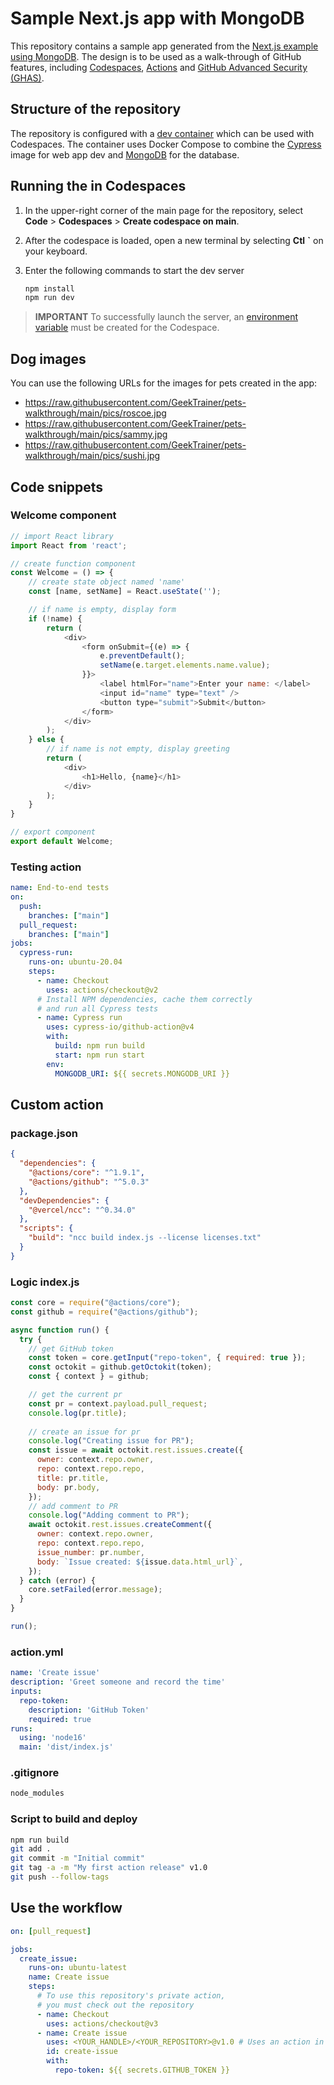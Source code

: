 # Sample Next.js app with MongoDB

This repository contains a sample app generated from the [Next.js example using MongoDB](https://github.com/vercel/next.js/tree/canary/examples/with-mongodb). The design is to be used as a walk-through of GitHub features, including [Codespaces](https://github.com/features/codespaces), [Actions](https://github.com/features/actions) and [GitHub Advanced Security (GHAS)](https://github.com/features/security).

## Structure of the repository

The repository is configured with a [dev container](https://code.visualstudio.com/docs/remote/create-dev-container) which can be used with Codespaces. The container uses Docker Compose to combine the [Cypress](https://github.com/cypress-io/cypress-docker-images) image for web app dev and [MongoDB](https://www.mongodb.com/compatibility/docker) for the database.

## Running the in Codespaces

1. In the upper-right corner of the main page for the repository, select **Code** > **Codespaces** > **Create codespace on main**.
2. After the codespace is loaded, open a new terminal by selecting **Ctl** **`** on your keyboard.
3. Enter the following commands to start the dev server

   ```bash
   npm install
   npm run dev
   ```

> **IMPORTANT** To successfully launch the server, an [environment variable](settings/secrets/codespaces) must be created for the Codespace.

## Dog images

You can use the following URLs for the images for pets created in the app:

- https://raw.githubusercontent.com/GeekTrainer/pets-walkthrough/main/pics/roscoe.jpg
- https://raw.githubusercontent.com/GeekTrainer/pets-walkthrough/main/pics/sammy.jpg
- https://raw.githubusercontent.com/GeekTrainer/pets-walkthrough/main/pics/sushi.jpg

## Code snippets

### Welcome component

```javascript
// import React library
import React from 'react';

// create function component
const Welcome = () => {
    // create state object named 'name'
    const [name, setName] = React.useState('');

    // if name is empty, display form
    if (!name) {
        return (
            <div>
                <form onSubmit={(e) => {
                    e.preventDefault();
                    setName(e.target.elements.name.value);
                }}>
                    <label htmlFor="name">Enter your name: </label>
                    <input id="name" type="text" />
                    <button type="submit">Submit</button>
                </form>
            </div>
        );
    } else {
        // if name is not empty, display greeting
        return (
            <div>
                <h1>Hello, {name}</h1>
            </div>
        );
    }
}

// export component
export default Welcome;
```

### Testing action

```yml
name: End-to-end tests
on:
  push:
    branches: ["main"]
  pull_request:
    branches: ["main"]
jobs:
  cypress-run:
    runs-on: ubuntu-20.04
    steps:
      - name: Checkout
        uses: actions/checkout@v2
      # Install NPM dependencies, cache them correctly
      # and run all Cypress tests
      - name: Cypress run
        uses: cypress-io/github-action@v4
        with:
          build: npm run build
          start: npm run start
        env:
          MONGODB_URI: ${{ secrets.MONGODB_URI }}
```

## Custom action

### package.json

```json
{
  "dependencies": {
    "@actions/core": "^1.9.1",
    "@actions/github": "^5.0.3"
  },
  "devDependencies": {
    "@vercel/ncc": "^0.34.0"
  },
  "scripts": {
    "build": "ncc build index.js --license licenses.txt"
  }
}
```

### Logic index.js

```javascript
const core = require("@actions/core");
const github = require("@actions/github");

async function run() {
  try {
    // get GitHub token
    const token = core.getInput("repo-token", { required: true });
    const octokit = github.getOctokit(token);
    const { context } = github;

    // get the current pr
    const pr = context.payload.pull_request;
    console.log(pr.title);
    
    // create an issue for pr
    console.log("Creating issue for PR");
    const issue = await octokit.rest.issues.create({
      owner: context.repo.owner,
      repo: context.repo.repo,
      title: pr.title,
      body: pr.body,
    });
    // add comment to PR
    console.log("Adding comment to PR");
    await octokit.rest.issues.createComment({
      owner: context.repo.owner,
      repo: context.repo.repo,
      issue_number: pr.number,
      body: `Issue created: ${issue.data.html_url}`,
    });
  } catch (error) {
    core.setFailed(error.message);
  }
}

run();
```

### action.yml

```yml
name: 'Create issue'
description: 'Greet someone and record the time'
inputs:
  repo-token:
    description: 'GitHub Token'
    required: true
runs:
  using: 'node16'
  main: 'dist/index.js'
```

### .gitignore

```bash
node_modules
```

### Script to build and deploy

```bash
npm run build
git add .
git commit -m "Initial commit"
git tag -a -m "My first action release" v1.0
git push --follow-tags
```

## Use the workflow

```yml
on: [pull_request]

jobs:
  create_issue:
    runs-on: ubuntu-latest
    name: Create issue
    steps:
      # To use this repository's private action,
      # you must check out the repository
      - name: Checkout
        uses: actions/checkout@v3
      - name: Create issue
        uses: <YOUR_HANDLE>/<YOUR_REPOSITORY>@v1.0 # Uses an action in the root directory
        id: create-issue
        with:
          repo-token: ${{ secrets.GITHUB_TOKEN }}
```
